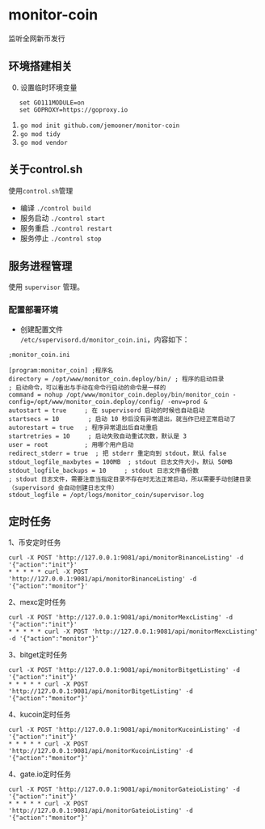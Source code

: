 # monitor-coin

监听全网新币发行


## 环境搭建相关
0. 设置临时环境变量
```
   set GO111MODULE=on
   set GOPROXY=https://goproxy.io
```
   
1. `go mod init github.com/jemooner/monitor-coin`
2. `go mod tidy`
3. `go mod vendor`

## 关于control.sh
使用`control.sh`管理
- 编译 `./control build`
- 服务启动 `./control start`
- 服务重启 `./control restart`
- 服务停止 `./control stop`

## 服务进程管理
使用 `supervisor` 管理。

### 配置部署环境
- 创建配置文件  
  `/etc/supervisord.d/monitor_coin.ini`，内容如下：

```
;monitor_coin.ini

[program:monitor_coin] ;程序名
directory = /opt/www/monitor_coin.deploy/bin/ ; 程序的启动目录
; 启动命令，可以看出与手动在命令行启动的命令是一样的
command = nohup /opt/www/monitor_coin.deploy/bin/monitor_coin -config=/opt/www/monitor_coin.deploy/config/ -env=prod &  
autostart = true     ; 在 supervisord 启动的时候也自动启动
startsecs = 10        ; 启动 10 秒后没有异常退出，就当作已经正常启动了
autorestart = true   ; 程序异常退出后自动重启
startretries = 10     ; 启动失败自动重试次数，默认是 3
user = root          ; 用哪个用户启动
redirect_stderr = true  ; 把 stderr 重定向到 stdout，默认 false
stdout_logfile_maxbytes = 100MB  ; stdout 日志文件大小，默认 50MB
stdout_logfile_backups = 10     ; stdout 日志文件备份数
; stdout 日志文件，需要注意当指定目录不存在时无法正常启动，所以需要手动创建目录（supervisord 会自动创建日志文件）
stdout_logfile = /opt/logs/monitor_coin/supervisor.log
```

## 定时任务

1、币安定时任务
```
curl -X POST 'http://127.0.0.1:9081/api/monitorBinanceListing' -d '{"action":"init"}'
* * * * * curl -X POST 'http://127.0.0.1:9081/api/monitorBinanceListing' -d '{"action":"monitor"}'

```

2、mexc定时任务
```
curl -X POST 'http://127.0.0.1:9081/api/monitorMexcListing' -d '{"action":"init"}'
* * * * * curl -X POST 'http://127.0.0.1:9081/api/monitorMexcListing' -d '{"action":"monitor"}'

```

3、bitget定时任务
```
curl -X POST 'http://127.0.0.1:9081/api/monitorBitgetListing' -d '{"action":"init"}'
* * * * * curl -X POST 'http://127.0.0.1:9081/api/monitorBitgetListing' -d '{"action":"monitor"}'

```

4、kucoin定时任务
```
curl -X POST 'http://127.0.0.1:9081/api/monitorKucoinListing' -d '{"action":"init"}'
* * * * * curl -X POST 'http://127.0.0.1:9081/api/monitorKucoinListing' -d '{"action":"monitor"}'

```

4、gate.io定时任务
```
curl -X POST 'http://127.0.0.1:9081/api/monitorGateioListing' -d '{"action":"init"}'
* * * * * curl -X POST 'http://127.0.0.1:9081/api/monitorGateioListing' -d '{"action":"monitor"}'

```
